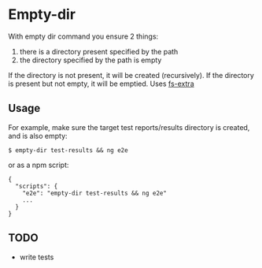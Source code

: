 # Empty-dir

With empty dir command you ensure 2 things:
1. there is a directory present specified by the path
2. the directory specified by the path is empty

If the directory is not present, it will be created (recursively). 
If the directory is present but not empty, it will be emptied.
Uses [fs-extra](https://www.npmjs.com/package/fs-extra)

## Usage
For example, make sure the target test reports/results directory is created, and is also empty:
```
$ empty-dir test-results && ng e2e
```
or as a npm script:
```
{
  "scripts": {
    "e2e": "empty-dir test-results && ng e2e"
    ...
  }
}
```

## TODO
* write tests
